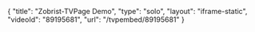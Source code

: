 {
    "title": "Zobrist-TVPage Demo",
    "type": "solo",
    "layout": "iframe-static",
    "videoId": "89195681",
    "url": "\/tvpembed\/89195681"
}